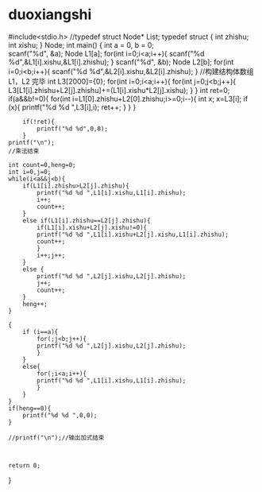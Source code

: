 # duoxiangshi
#include<stdio.h>
//typedef struct Node* List;
typedef struct  {
	int zhishu;
	int xishu;
} Node;
int  main() {
	int a = 0, b = 0;	
	scanf("%d", &a);
	Node L1[a];
	for(int i=0;i<a;i++){
		scanf("%d %d",&L1[i].xishu,&L1[i].zhishu);
	} 
	scanf("%d", &b);
	Node L2[b];
	for(int i=0;i<b;i++){
		scanf("%d %d",&L2[i].xishu,&L2[i].zhishu);
	}  //构建结构体数组L1，L2 完毕
	int L3[2000]={0};
	for(int i=0;i<a;i++){
		for(int j=0;j<b;j++){
			L3[L1[i].zhishu+L2[j].zhishu]+=(L1[i].xishu*L2[j].xishu);
		}
	}
	int ret=0;
	if(a&&b!=0){
		for(int i=L1[0].zhishu+L2[0].zhishu;i>=0;i--){
		int x;
		x=L3[i];
		if (x){
			printf("%d %d ",L3[i],i);
			ret++;
		}
		}
	}
	
		if(!ret){
			printf("%d %d",0,0); 
		} 
	printf("\n");
	//乘法结束 
	
	int count=0,heng=0;
	int i=0,j=0;
    while(i<a&&j<b){
    	if(L1[i].zhishu>L2[j].zhishu){
    		printf("%d %d ",L1[i].xishu,L1[i].zhishu);
    		i++;
    		count++; 
		}
		else if(L1[i].zhishu==L2[j].zhishu){
			if(L1[i].xishu+L2[j].xishu!=0){
			printf("%d %d ",L1[i].xishu+L2[j].xishu,L1[i].zhishu);
    		count++;
			}
			i++;j++;	
		}
		else {
			printf("%d %d ",L2[j].xishu,L2[j].zhishu);
    		j++;
    		count++;
		}
		heng++;
	}
	
	{
		if (i==a){
    		for(;j<b;j++){
    		printf("%d %d ",L2[j].xishu,L2[j].zhishu);
			}
		}
		else{
    		for(;i<a;i++){
    		printf("%d %d ",L1[i].xishu,L1[i].zhishu);
			}
		}
	} 
	if(heng==0){
		printf("%d %d ",0,0);
	}
    
	//printf("\n");//输出加式结束	
	 
	 

	return 0;
}
